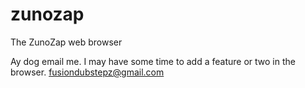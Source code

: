 # zunozap
The ZunoZap web browser

Ay dog email me. I may have some time to add a feature or two in the browser.
fusiondubstepz@gmail.com
